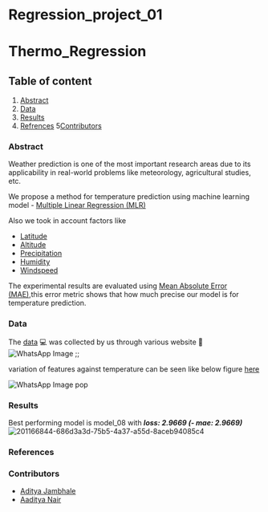 # Regression_project_01
# Thermo_Regression

## Table of content
1. [Abstract](https://github.com/Chandu106/Regression_project_01/blob/main/README.md#abstract)
2. [Data](https://github.com/Chandu106/Regression_project_01/blob/main/README.md#data)
3. [Results](https://github.com/Chandu106/Regression_project_01/blob/main/README.md#results)
4. [Refrences](https://github.com/Chandu106/Regression_project_01/blob/main/README.md#references) 
5[Contributors](https://github.com/Chandu106/Regression_project_01/blob/main/README.md#contributors)
### Abstract
Weather prediction is one of the most important research areas due to its applicability in real-world problems like meteorology, agricultural studies, etc.

We propose a method for temperature prediction using machine learning model - [Multiple Linear Regression (MLR)](https://en.wikipedia.org/wiki/Linear_regression)

 Also we took in account factors like 
* [Latitude](https://en.wikipedia.org/wiki/Latitude)
* [Altitude](https://en.wikipedia.org/wiki/Altitude)
* [Precipitation](https://en.wikipedia.org/wiki/Precipitation)
* [Humidity](https://en.wikipedia.org/wiki/Humidity)
* [Windspeed](https://en.wikipedia.org/wiki/Windspeed)

The experimental results are evaluated using  [Mean Absolute Error (MAE)](),this error metric shows that how much precise our model is for temperature prediction.

### Data

The [data](https://github.com/Chandu106/Regression_project_01/blob/main/thermodynamics_csv01_02.csv) :computer: was collected by us through various website :scroll:
![WhatsApp Image ;;](https://user-images.githubusercontent.com/116875885/203907546-2ea4c577-6d38-4407-b1c8-497f48635a77.jpeg)

variation of features against temperature can be seen like below figure [here](https://github.com/adijams01/thermo_regression_01/blob/main/Data_Graphs.ipynb)

![WhatsApp Image pop](https://user-images.githubusercontent.com/116875885/203907605-ba709c6b-9bf9-47e5-bcab-221bd0d5ef94.jpeg)




### Results

Best performing model is model_08 with **_loss: 2.9669 (- mae: 2.9669)_**
![201166844-686d3a3d-75b5-4a37-a55d-8aceb94085c4](https://user-images.githubusercontent.com/116875885/203907650-a8f787d3-86cc-40a4-855e-df2723670bff.jpeg)



### References


### Contributors
* [Aditya Jambhale](https://github.com/adijams01)
* [Aaditya Nair](https://github.com/ad5454)
